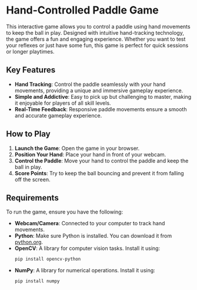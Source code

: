 # Hand-Controlled Paddle Game

This interactive game allows you to control a paddle using hand movements to keep the ball in play. Designed with intuitive hand-tracking technology, the game offers a fun and engaging experience. Whether you want to test your reflexes or just have some fun, this game is perfect for quick sessions or longer playtimes.

## Key Features
- **Hand Tracking**: Control the paddle seamlessly with your hand movements, providing a unique and immersive gameplay experience.
- **Simple and Addictive**: Easy to pick up but challenging to master, making it enjoyable for players of all skill levels.
- **Real-Time Feedback**: Responsive paddle movements ensure a smooth and accurate gameplay experience.

## How to Play
1. **Launch the Game**: Open the game in your browser.
2. **Position Your Hand**: Place your hand in front of your webcam.
3. **Control the Paddle**: Move your hand to control the paddle and keep the ball in play.
4. **Score Points**: Try to keep the ball bouncing and prevent it from falling off the screen.

## Requirements

To run the game, ensure you have the following:

- **Webcam/Camera**: Connected to your computer to track hand movements.
- **Python**: Make sure Python is installed. You can download it from [python.org](https://www.python.org/).
- **OpenCV**: A library for computer vision tasks. Install it using:
  ```bash
  pip install opencv-python
- **NumPy**: A library for numerical operations. Install it using:
  ```bash
  pip install numpy

